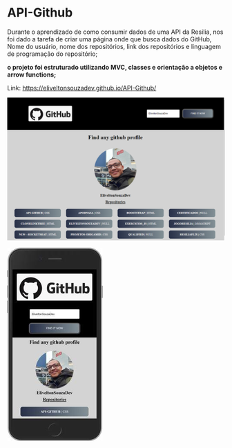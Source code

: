 # API-Github


Durante o aprendizado de como consumir dados de uma API da Resilia, nos foi dado a tarefa de criar uma página onde que busca dados do GitHub, Nome do
usuário, nome dos repositórios, link dos repositórios e linguagem de programação do
repositório;

**o projeto foi estruturado utilizando MVC, classes e orientação a objetos e  arrow functions;**

Link: https://eliveltonsouzadev.github.io/API-Github/


![](https://github.com/EliveltonSouzaDev/API-Github/blob/master/img/pg.png)

![](https://github.com/EliveltonSouzaDev/API-Github/blob/master/mobile.jpg)
